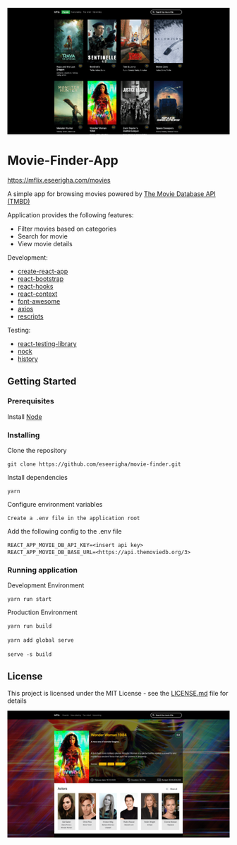 
![Home Page](home.png?raw=true "MFlix")

# Movie-Finder-App

https://mflix.eseerigha.com/movies


A simple app for browsing movies powered by [The Movie Database API (TMBD)](https://developers.themoviedb.org/3/getting-started/introduction)


Application provides the following features:

* Filter movies based on categories
* Search for movie
* View movie details


Development:

* [create-react-app](https://create-react-app.dev/)
* [react-bootstrap](https://react-bootstrap.github.io/)
* [react-hooks](https://reactjs.org/docs/hooks-intro.html)
* [react-context](https://reactjs.org/docs/context.html)
* [font-awesome](https://fontawesome.com/v4.7.0/)
* [axios](https://www.npmjs.com/package/axios)
* [rescripts](https://github.com/harrysolovay/rescripts)

Testing:

* [react-testing-library](https://www.npmjs.com/package/@testing-library/react)
* [nock](https://www.npmjs.com/package/nock)
* [history](https://www.npmjs.com/package/history)


## Getting Started

### Prerequisites
Install [Node](https://nodejs.org/en/download/)

### Installing
Clone the repository
```
git clone https://github.com/eseerigha/movie-finder.git
```
Install dependencies
```
yarn
```
Configure environment variables
```
Create a .env file in the application root
```
Add the following config to the .env file
```
REACT_APP_MOVIE_DB_API_KEY=<insert api key>
REACT_APP_MOVIE_DB_BASE_URL=<https://api.themoviedb.org/3>
```

### Running application

Development Environment
```
yarn run start
```
Production Environment
```
yarn run build

yarn add global serve

serve -s build
```

## License
This project is licensed under the MIT License - see the [LICENSE.md](LICENSE.md) file for details

![Alt text](movie.png?raw=true "MFlix")

